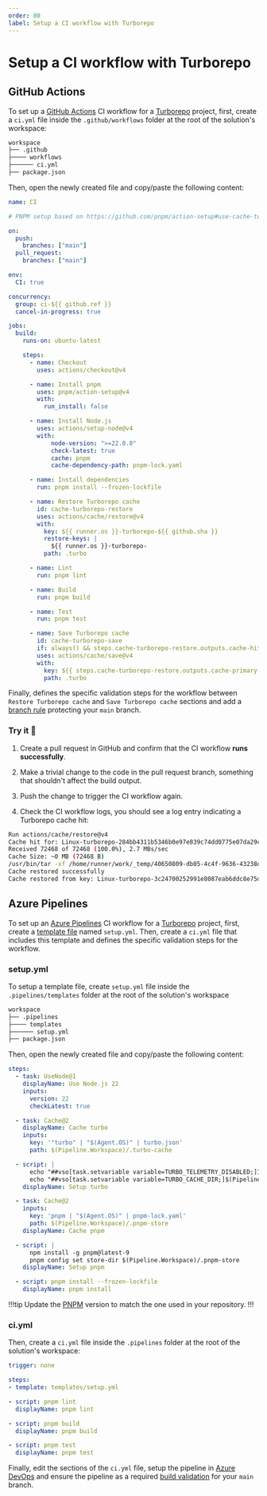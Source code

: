 ```yaml
---
order: 80
label: Setup a CI workflow with Turborepo
---
```


# Setup a CI workflow with Turborepo

## GitHub Actions

To set up a [GitHub Actions](https://github.com/features/actions) CI workflow for a [Turborepo](https://turborepo.com/) project, first, create a `ci.yml` file inside the `.github/workflows` folder at the root of the solution's workspace:

```bash !#4 .github/workflows/ci.yml
workspace
├── .github
├──── workflows
├────── ci.yml
├── package.json
```

Then, open the newly created file and copy/paste the following content:

```yaml !#42-49,60-66 .github/workflows/ci.yml
name: CI

# PNPM setup based on https://github.com/pnpm/action-setup#use-cache-to-reduce-installation-time

on:
  push:
    branches: ["main"]
  pull_request:
    branches: ["main"]

env:
  CI: true

concurrency:
  group: ci-${{ github.ref }}
  cancel-in-progress: true

jobs:
  build:
    runs-on: ubuntu-latest

    steps:
      - name: Checkout
        uses: actions/checkout@v4

      - name: Install pnpm
        uses: pnpm/action-setup@v4
        with:
          run_install: false

      - name: Install Node.js
        uses: actions/setup-node@v4
        with:
            node-version: ">=22.0.0"
            check-latest: true
            cache: pnpm
            cache-dependency-path: pnpm-lock.yaml

      - name: Install dependencies
        run: pnpm install --frozen-lockfile

      - name: Restore Turborepo cache
        id: cache-turborepo-restore
        uses: actions/cache/restore@v4
        with:
          key: ${{ runner.os }}-turborepo-${{ github.sha }}
          restore-keys: |
            ${{ runner.os }}-turborepo-
          path: .turbo

      - name: Lint
        run: pnpm lint

      - name: Build
        run: pnpm build

      - name: Test
        run: pnpm test

      - name: Save Turborepo cache
        id: cache-turborepo-save
        if: always() && steps.cache-turborepo-restore.outputs.cache-hit != 'true'
        uses: actions/cache/save@v4
        with:
          key: ${{ steps.cache-turborepo-restore.outputs.cache-primary-key }}
          path: .turbo
```

Finally, defines the specific validation steps for the workflow between `Restore Turborepo cache` and `Save Turborepo cache` sections and add a [branch rule](https://docs.github.com/en/repositories/configuring-branches-and-merges-in-your-repository/managing-protected-branches/managing-a-branch-protection-rule#creating-a-branch-protection-rule) protecting your `main` branch.

### Try it :rocket:

1. Create a pull request in GitHub and confirm that the CI workflow **runs successfully**.

2. Make a trivial change to the code in the pull request branch, something that shouldn't affect the build output.

3. Push the change to trigger the CI workflow again.

4. Check the CI workflow logs, you should see a log entry indicating a Turborepo cache hit:

```bash !#2
Run actions/cache/restore@v4
Cache hit for: Linux-turborepo-284bb4311b5346b0e97e839c74dd0775e07da29c
Received 72468 of 72468 (100.0%), 2.7 MBs/sec
Cache Size: ~0 MB (72468 B)
/usr/bin/tar -xf /home/runner/work/_temp/40650809-db05-4c4f-9636-43238dc9a0de/cache.tzst -P -C /home/runner/work/wl-web-configs/wl-web-configs --use-compress-program unzstd
Cache restored successfully
Cache restored from key: Linux-turborepo-3c24700252991e8087eab6ddc8e75defab17dc2b
```

## Azure Pipelines

To set up an [Azure Pipelines](https://azure.microsoft.com/en-us/products/devops/pipelines) CI workflow for a [Turborepo](https://turborepo.com/) project, first, create a [template file](https://learn.microsoft.com/en-us/azure/devops/pipelines/process/templates?view=azure-devops&pivots=templates-includes) named `setup.yml`. Then, create a `ci.yml` file that includes this template and defines the specific validation steps for the workflow.

### setup.yml

To setup a template file, create `setup.yml` file inside the `.pipelines/templates` folder at the root of the solution's workspace

```bash !#4 .pipelines/templates/setup.yml
workspace
├── .pipelines
├──── templates
├────── setup.yml
├── package.json
```

Then, open the newly created file and copy/paste the following content:

```yaml !#8-12,14-17 .pipelines/templates/setup.yml
steps:
  - task: UseNode@1
    displayName: Use Node.js 22
    inputs:
      version: 22
      checkLatest: true

  - task: Cache@2
    displayName: Cache turbo
    inputs:
      key: '"turbo" | "$(Agent.OS)" | turbo.json'
      path: $(Pipeline.Workspace)/.turbo-cache

  - script: |
      echo "##vso[task.setvariable variable=TURBO_TELEMETRY_DISABLED;]1"
      echo "##vso[task.setvariable variable=TURBO_CACHE_DIR;]$(Pipeline.Workspace)/.turbo-cache"
    displayName: Setup turbo

  - task: Cache@2
    inputs:
      key: 'pnpm | "$(Agent.OS)" | pnpm-lock.yaml'
      path: $(Pipeline.Workspace)/.pnpm-store
    displayName: Cache pnpm

  - script: |
      npm install -g pnpm@latest-9
      pnpm config set store-dir $(Pipeline.Workspace)/.pnpm-store
    displayName: Setup pnpm

  - script: pnpm install --frozen-lockfile
    displayName: pnpm install
```

!!!tip
Update the [PNPM](https://pnpm.io/) version to match the one used in your repository.
!!!

### ci.yml

Then, create a `ci.yml` file inside the `.pipelines` folder at the root of the solution's workspace:

```yaml .pipelines/ci.yml
trigger: none

steps:
- template: templates/setup.yml

- script: pnpm lint
  displayName: pnpm lint

- script: pnpm build
  displayName: pnpm build

- script: pnpm test
  displayName: pnpm test
```

Finally, edit the sections of the `ci.yml` file, setup the pipeline in [Azure DevOps](https://azure.microsoft.com/en-us/products/devops) and ensure the pipeline as a required [build validation](https://learn.microsoft.com/en-us/azure/devops/repos/git/branch-policies?view=azure-devops&tabs=browser#build-validation) for your `main` branch.
